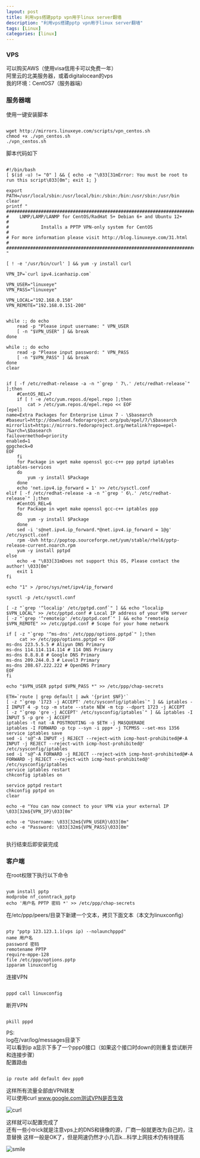 ```yaml
---
layout: post
title: 利用vps搭建pptp vpn用于linux server翻墙
description: "利用vps搭建pptp vpn用于linux server翻墙"
tags: [Linux]
categories: [linux]
---
```


###    VPS
可以购买AWS（使用visa信用卡可以免费一年）  
阿里云的北美服务器，或着digitalocean的vps  
我的环境：CentOS7（服务器端）

###    服务器端
使用一键安装脚本  
<pre><code>
wget http://mirrors.linuxeye.com/scripts/vpn_centos.sh
chmod +x ./vpn_centos.sh
./vpn_centos.sh
</code></pre>
脚本代码如下  
<pre><code>
#!/bin/bash
[ $(id -u) != "0" ] && { echo -e "\033[31mError: You must be root to run this script\033[0m"; exit 1; } 

export PATH=/usr/local/sbin:/usr/local/bin:/sbin:/bin:/usr/sbin:/usr/bin
clear
printf "
#######################################################################
#    LNMP/LAMP/LANMP for CentOS/RadHat 5+ Debian 6+ and Ubuntu 12+    #
#            Installs a PPTP VPN-only system for CentOS               #
# For more information please visit http://blog.linuxeye.com/31.html  #
#######################################################################
"

[ ! -e '/usr/bin/curl' ] && yum -y install curl

VPN_IP=`curl ipv4.icanhazip.com`

VPN_USER="linuxeye"
VPN_PASS="linuxeye"

VPN_LOCAL="192.168.0.150"
VPN_REMOTE="192.168.0.151-200"


while :; do echo
    read -p "Please input username: " VPN_USER 
    [ -n "$VPN_USER" ] && break
done

while :; do echo
    read -p "Please input password: " VPN_PASS
    [ -n "$VPN_PASS" ] && break
done
clear


if [ -f /etc/redhat-release -a -n "`grep ' 7\.' /etc/redhat-release`" ];then
    #CentOS_REL=7
    if [ ! -e /etc/yum.repos.d/epel.repo ];then
        cat > /etc/yum.repos.d/epel.repo << EOF
[epel]
name=Extra Packages for Enterprise Linux 7 - \$basearch
#baseurl=http://download.fedoraproject.org/pub/epel/7/\$basearch
mirrorlist=https://mirrors.fedoraproject.org/metalink?repo=epel-7&arch=\$basearch
failovermethod=priority
enabled=1
gpgcheck=0
EOF
    fi
    for Package in wget make openssl gcc-c++ ppp pptpd iptables iptables-services 
    do
        yum -y install $Package
    done
    echo 'net.ipv4.ip_forward = 1' >> /etc/sysctl.conf
elif [ -f /etc/redhat-release -a -n "`grep ' 6\.' /etc/redhat-release`" ];then
    #CentOS_REL=6
    for Package in wget make openssl gcc-c++ iptables ppp 
    do
        yum -y install $Package
    done
    sed -i 's@net.ipv4.ip_forward.*@net.ipv4.ip_forward = 1@g' /etc/sysctl.conf
    rpm -Uvh http://poptop.sourceforge.net/yum/stable/rhel6/pptp-release-current.noarch.rpm
    yum -y install pptpd
else
    echo -e "\033[31mDoes not support this OS, Please contact the author! \033[0m"
    exit 1
fi

echo "1" > /proc/sys/net/ipv4/ip_forward

sysctl -p /etc/sysctl.conf

[ -z "`grep '^localip' /etc/pptpd.conf`" ] && echo "localip $VPN_LOCAL" >> /etc/pptpd.conf # Local IP address of your VPN server
[ -z "`grep '^remoteip' /etc/pptpd.conf`" ] && echo "remoteip $VPN_REMOTE" >> /etc/pptpd.conf # Scope for your home network

if [ -z "`grep '^ms-dns' /etc/ppp/options.pptpd`" ];then
     cat >> /etc/ppp/options.pptpd << EOF
ms-dns 223.5.5.5 # Aliyun DNS Primary
ms-dns 114.114.114.114 # 114 DNS Primary
ms-dns 8.8.8.8 # Google DNS Primary
ms-dns 209.244.0.3 # Level3 Primary
ms-dns 208.67.222.222 # OpenDNS Primary
EOF
fi

echo "$VPN_USER pptpd $VPN_PASS *" >> /etc/ppp/chap-secrets

ETH=`route | grep default | awk '{print $NF}'`
[ -z "`grep '1723 -j ACCEPT' /etc/sysconfig/iptables`" ] && iptables -I INPUT 4 -p tcp -m state --state NEW -m tcp --dport 1723 -j ACCEPT
[ -z "`grep 'gre -j ACCEPT' /etc/sysconfig/iptables`" ] && iptables -I INPUT 5 -p gre -j ACCEPT 
iptables -t nat -A POSTROUTING -o $ETH -j MASQUERADE
iptables -I FORWARD -p tcp --syn -i ppp+ -j TCPMSS --set-mss 1356
service iptables save
sed -i 's@^-A INPUT -j REJECT --reject-with icmp-host-prohibited@#-A INPUT -j REJECT --reject-with icmp-host-prohibited@' /etc/sysconfig/iptables 
sed -i 's@^-A FORWARD -j REJECT --reject-with icmp-host-prohibited@#-A FORWARD -j REJECT --reject-with icmp-host-prohibited@' /etc/sysconfig/iptables 
service iptables restart
chkconfig iptables on

service pptpd restart
chkconfig pptpd on
clear

echo -e "You can now connect to your VPN via your external IP \033[32m${VPN_IP}\033[0m"

echo -e "Username: \033[32m${VPN_USER}\033[0m"
echo -e "Password: \033[32m${VPN_PASS}\033[0m"

</code></pre>
执行结束后即安装完成  
###    客户端  

在root权限下执行以下命令  
<pre><code>
yum install pptp  
modprobe nf_conntrack_pptp  
echo '用户名 PPTP 密码 *' >> /etc/ppp/chap-secrets   
</code></pre>

在/etc/ppp/peers/目录下新建一个文本，拷贝下面文本（本文为linuxconfig）  
    
<pre><code>
pty "pptp 123.123.1.1(vps ip) --nolaunchpppd"
name 用户名
password 密码
remotename PPTP
require-mppe-128
file /etc/ppp/options.pptp
ipparam linuxconfig
</code></pre>

连接VPN  

<pre><code>
pppd call linuxconfig
</code></pre>
断开VPN  

<pre><code>
pkill pppd
</code></pre>
PS:  
log在/var/log/messages目录下  
可以看到ip a显示下多了一个ppp0接口（如果这个接口时down的则重复尝试断开和连接步骤）  
配置路由  
<pre><code>
ip route add default dev ppp0
</code></pre>
这样所有流量全部由VPN转发  
可以使用curl www.google.com测试VPN是否生效  

![curl](/images/vpn/vpn.png)

这样就可以配置完成了  
还有一些小trick就是注意vps上的DNS和镜像的源，厂商一般就更改为自己的，注意替换
这样一般是OK了，但是网速仍然才小几百k...科学上网技术仍有待提高  
 
![smile](/images/vpn/smile.gif)
